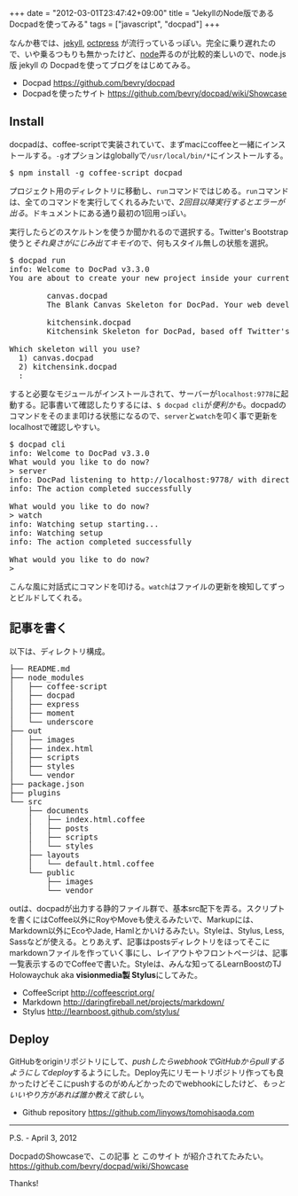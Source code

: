 +++
date = "2012-03-01T23:47:42+09:00"
title = "JekyllのNode版であるDocpadを使ってみる"
tags = ["javascript", "docpad"]
+++

なんか巷では、[jekyll](http://jekyllrb.com/), [octpress](http://octopress.org/) が流行っているっぽい。完全に乗り遅れたので、いや乗るつもりも無かったけど、[node](http://nodejs.org/)弄るのが比較的楽しいので、node.js版 jekyll の Docpadを使ってブログをはじめてみる。

 - Docpad https://github.com/bevry/docpad
 - Docpadを使ったサイト https://github.com/bevry/docpad/wiki/Showcase

Install
-------

docpadは、coffee-scriptで実装されていて、まずmacにcoffeeと一緒にインストールする。`-g`オプションはgloballyで`/usr/local/bin/*`にインストールする。

<pre>
$ npm install -g coffee-script docpad
</pre>

プロジェクト用のディレクトリに移動し、`run`コマンドではじめる。`run`コマンドは、全てのコマンドを実行してくれるみたいで、*2回目以降実行するとエラーが出る*。ドキュメントにある通り最初の1回用っぽい。

実行したらどのスケルトンを使うか聞かれるので選択する。Twitter's Bootstrap使うと*それ臭さがにじみ出てキモイ*ので、何もスタイル無しの状態を選択。

<pre>
$ docpad run
info: Welcome to DocPad v3.3.0
You are about to create your new project inside your current directory. Below is a list of skeletons to bootstrap your new project:

        canvas.docpad
        The Blank Canvas Skeleton for DocPad. Your web development playground.

        kitchensink.docpad
        Kitchensink Skeleton for DocPad, based off Twitter's Bootstrap

Which skeleton will you use?
  1) canvas.docpad
  2) kitchensink.docpad
  :
</pre>

すると必要なモジュールがインストールされて、サーバーが`localhost:9778`に起動する。記事書いて確認したりするには、`$ docpad cli`が*便利かも*。docpadのコマンドをそのまま叩ける状態になるので、`server`と`watch`を叩く事で更新をlocalhostで確認しやすい。

<pre>
$ docpad cli
info: Welcome to DocPad v3.3.0
What would you like to do now?
> server
info: DocPad listening to http://localhost:9778/ with directory /Users/foo/Projects/bar/out
info: The action completed successfully

What would you like to do now?
> watch
info: Watching setup starting...
info: Watching setup
info: The action completed successfully

What would you like to do now?
>
</pre>

こんな風に対話式にコマンドを叩ける。`watch`はファイルの更新を検知してずっとビルドしてくれる。

記事を書く
----------

以下は、ディレクトリ構成。

<pre>
├── README.md
├── node_modules
│   ├── coffee-script
│   ├── docpad
│   ├── express
│   ├── moment
│   └── underscore
├── out
│   ├── images
│   ├── index.html
│   ├── scripts
│   ├── styles
│   └── vendor
├── package.json
├── plugins
└── src
    ├── documents
    │   ├── index.html.coffee
    │   ├── posts
    │   ├── scripts
    │   └── styles
    ├── layouts
    │   └── default.html.coffee
    └── public
        ├── images
        └── vendor
</pre>

outは、docpadが出力する静的ファイル群で、基本src配下を弄る。スクリプトを書くにはCoffee以外にRoyやMoveも使えるみたいで、Markupには、Markdown以外にEcoやJade, Hamlとかいけるみたい。Styleは、Stylus, Less, Sassなどが使える。とりあえず、記事はpostsディレクトリをほってそこにmarkdownファイルを作っていく事にし、レイアウトやフロントページは、記事一覧表示するのでCoffeeで書いた。Styleは、みんな知ってるLearnBoostのTJ Holowaychuk aka **visionmedia製 Stylus**にしてみた。

 - CoffeeScript http://coffeescript.org/
 - Markdown http://daringfireball.net/projects/markdown/
 - Stylus http://learnboost.github.com/stylus/

Deploy
------

GitHubをoriginリポジトリにして、*pushしたらwebhookでGitHubからpullするようにしてdeploy*するようにした。Deploy先にリモートリポジトリ作っても良かったけどそこにpushするのがめんどかったのでwebhookにしたけど、*もっといいやり方があれば誰か教えて欲しい*。

 - Github repository https://github.com/linyows/tomohisaoda.com

- - -

P.S. - April 3, 2012

DocpadのShowcaseで、この記事 と このサイト が紹介されてたみたい。
https://github.com/bevry/docpad/wiki/Showcase

Thanks!
